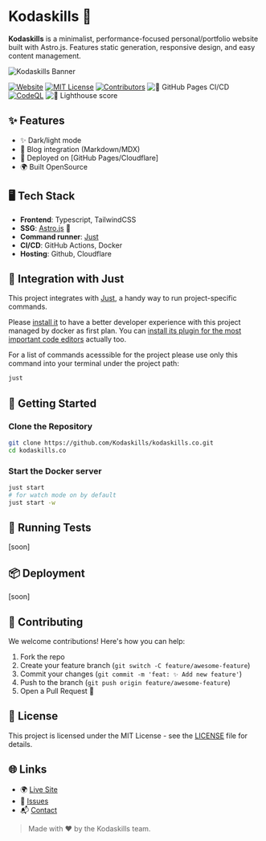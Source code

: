 # Kodaskills 🤖

**Kodaskills** is a minimalist, performance-focused personal/portfolio website built with Astro.js. Features static generation, responsive design, and easy content management.

![Kodaskills Banner](https://raw.githubusercontent.com/Kodaskills/kodaskills.co/main/assets/banner.png)

[![Website](https://img.shields.io/website?down_message=offline&up_message=online&url=https%3A%2F%2Fkodaskills.co)](https://kodaskills.co)
[![MIT License](https://img.shields.io/badge/license-MIT-green)](LICENSE)
[![Contributors](https://img.shields.io/github/contributors/Kodaskills/kodaskills.co)](https://github.com/Kodaskills/kodaskills.co/graphs/contributors)
![🚀 GitHub Pages CI/CD](https://github.com/kodaskills/kodaskills.co/actions/workflows/ci_cd.yml/badge.svg)
[![CodeQL](https://github.com/Kodaskills/kodaskills.co/actions/workflows/github-code-scanning/codeql/badge.svg)](https://github.com/Kodaskills/kodaskills.co/actions/workflows/github-code-scanning/codeql)
![🗼 Lighthouse score]()

## ✨ Features

- ✨ Dark/light mode
- 📝 Blog integration (Markdown/MDX)
- 🚀 Deployed on [GitHub Pages/Cloudflare]
- 🌍 Built OpenSource

## 🖥️ Tech Stack

- **Frontend**: Typescript, TailwindCSS
- **SSG**: [Astro.js](https://astro.build/) 🚀
- **Command runner**: [Just](https://just.systems/)
- **CI/CD**: GitHub Actions, Docker
- **Hosting**: Github, Cloudflare

## 🧩 Integration with Just

This project integrates with [Just](https://just.systems/), a handy way to run project-specific commands.

Please [install it](https://just.systems/man/en/packages.html) to have a better developer experience with this project managed by docker as first plan.
You can [install its plugin for the most important code editors](https://just.systems/man/en/editor-support.html) actually too.

For a list of commands acesssible for the project please use only this command into your terminal under the project path:

```bash
just
```

## 🚀 Getting Started

### Clone the Repository

```bash
git clone https://github.com/Kodaskills/kodaskills.co.git
cd kodaskills.co
```

### Start the Docker server

```bash
just start
# for watch mode on by default
just start -w
```

## 🧪 Running Tests

[soon]

## 📦 Deployment

[soon]

## 🤝 Contributing

We welcome contributions! Here's how you can help:

1. Fork the repo
2. Create your feature branch (`git switch -C feature/awesome-feature`)
3. Commit your changes (`git commit -m 'feat: ✨ Add new feature'`)
4. Push to the branch (`git push origin feature/awesome-feature`)
5. Open a Pull Request 🚀

## 📄 License

This project is licensed under the MIT License - see the [LICENSE](LICENSE) file for details.

## 🌐 Links

- 🌍 [Live Site](https://kodaskills.co)
- 🐛 [Issues](https://github.com/Kodaskills/kodaskills.co/issues)
- 📬 [Contact](mailto:hello@kodaskills.co)

> Made with ❤️ by the Kodaskills team.
